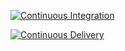 [![Continuous Integration](https://github.com/ai-product-manager/latam-challenge/actions/workflows/ci.yml/badge.svg)](https://github.com/ai-product-manager/latam-challenge/actions/workflows/ci.yml)

[![Continuous Delivery](https://github.com/ai-product-manager/latam-challenge/actions/workflows/cd.yml/badge.svg)](https://github.com/ai-product-manager/latam-challenge/actions/workflows/cd.yml)
